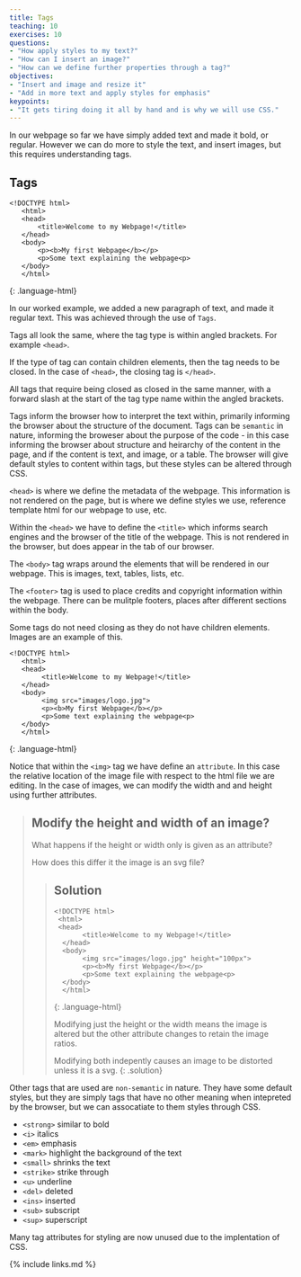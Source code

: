 ```yaml
---
title: Tags
teaching: 10
exercises: 10
questions:
- "How apply styles to my text?"
- "How can I insert an image?"
- "How can we define further properties through a tag?"
objectives:
- "Insert and image and resize it"
- "Add in more text and apply styles for emphasis"
keypoints:
- "It gets tiring doing it all by hand and is why we will use CSS."
---
```


In our webpage so far we have simply added text and made it bold, or regular. However we can do more to style the text, and insert images, but this requires understanding tags.

## Tags

~~~
<!DOCTYPE html>
   <html>
   <head>
       <title>Welcome to my Webpage!</title>
   </head>
   <body>
       <p><b>My first Webpage</b></p>
       <p>Some text explaining the webpage<p>
   </body>
   </html>
~~~
{: .language-html}

In our worked example, we added a new paragraph of text, and made it regular text. This was achieved through the use of ```Tags```.


Tags all look the same, where the tag type is within angled brackets. For example ```<head>```.

If the type of tag can contain children elements, then the tag needs to be closed. In the case of ```<head>```, the closing tag is ```</head>```.

All tags that require being closed as closed in the same manner, with a forward slash at the start of the tag type name within the angled brackets.

Tags inform the browser how to interpret the text within, primarily informing the browser about the structure of the document. Tags can be ```semantic``` in nature, 
informing the broweser about the purpose of the code - in this case informing the browser
about structure and heirarchy of the content in the page, and if the content is text, and image, or a table. The browser will give default styles to content within tags, but these styles can be altered through CSS.

```<head>``` is where we define the metadata of the webpage. This information is not rendered on the page, but is where we define styles we use, reference template html for our webpage to use, etc.

Within the ```<head>``` we have to define the ```<title>``` which informs search engines and the browser of the title of the webpage. This is not rendered in the browser, but does appear in the tab of our browser.

The ```<body>``` tag wraps around the elements that will be rendered in our webpage. This is images, text, tables, lists, etc.

The ```<footer>``` tag is used to place credits and copyright information within the webpage. There can be mulitple footers, places after different sections within the body.

Some tags do not need closing as they do not have children elements. Images are an example of this.

~~~
<!DOCTYPE html>
   <html>
   <head>
        <title>Welcome to my Webpage!</title>
   </head>
   <body>
        <img src="images/logo.jpg">
        <p><b>My first Webpage</b></p>
        <p>Some text explaining the webpage<p>
   </body>
   </html>
~~~
{: .language-html}

Notice that within the ```<img>``` tag we have define an ```attribute```. In this case the relative location of the image file with respect to the html file we are editing. In the case of images, we can modify the width and and height using further attributes.


> ## Modify the height and width of an image?
>
> What happens if the height or width only is given as an attribute?
>
> How does this differ it the image is an svg file?
>
> > ## Solution 
> > ~~~
> > <!DOCTYPE html>
> >  <html>
> >  <head>
> >        <title>Welcome to my Webpage!</title>
> >   </head>
> >   <body>
> >        <img src="images/logo.jpg" height="100px">
> >        <p><b>My first Webpage</b></p>
> >        <p>Some text explaining the webpage<p>
> >   </body>
> >   </html>
> > ~~~
> > {: .language-html}
> > 
> > Modifying just the height or the width means the image is altered but the other attribute changes to retain the image ratios.
> >
> > Modifying both indepently causes an image to be distorted unless it is a svg.
> {: .solution}


Other tags that are used are ```non-semantic``` in nature. They have some default styles, but they are simply tags that have no other meaning when intepreted by the browser, but we can assocatiate to them styles through CSS.


- ```<strong>``` similar to bold
- ```<i>``` italics
- ```<em>``` emphasis
- ```<mark>``` highlight the background of the text
- ```<small>``` shrinks the text
- ```<strike>``` strike through
- ```<u>``` underline
- ```<del>``` deleted
- ```<ins>``` inserted
- ```<sub>``` subscript
- ```<sup>``` superscript

Many tag attributes for styling are now unused due to the implentation of CSS.





{% include links.md %}
